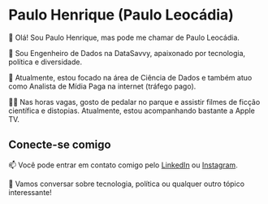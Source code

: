 # Paulo Henrique (Paulo Leocádia)

👋 Olá! Sou Paulo Henrique, mas pode me chamar de Paulo Leocádia.

🚀 Sou Engenheiro de Dados na DataSavvy, apaixonado por tecnologia, política e diversidade.

💼 Atualmente, estou focado na área de Ciência de Dados e também atuo como Analista de Mídia Paga na internet (tráfego pago).

🚴‍♂️ Nas horas vagas, gosto de pedalar no parque e assistir filmes de ficção científica e distopias. Atualmente, estou acompanhando bastante a Apple TV.

## Conecte-se comigo

📫 Você pode entrar em contato comigo pelo [LinkedIn](https://www.linkedin.com/in/pauloleocadia/) ou [Instagram](https://www.instagram.com/pauloleocadia/).

🎯 Vamos conversar sobre tecnologia, política ou qualquer outro tópico interessante!
